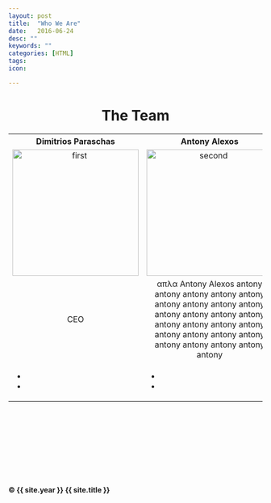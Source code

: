 ```yaml
---
layout: post
title:  "Who We Are"
date:   2016-06-24
desc: ""
keywords: ""
categories: [HTML]
tags:
icon:

---
```


<!--  Title of the post -->
<h1 style="text-align:center;">The Team</h1>


<table style = "text-align:center;">
  <tr>
    <th style = "text-align:center;font-size:16px;">Dimitrios Paraschas</th>
    <th style = "text-align:center;font-size:16px;">Antony Alexos</th>
    <th style = "text-align:center;font-size:16px;">Akis Gianoukos</th>
    <th style = "text-align:center;font-size:16px;">Christos Matzoros</th>
  </tr>
  <tr>
    <td style = "text-align:center;"><img src="https://avatars0.githubusercontent.com/u/1269230?v=3&s=460" alt="first" height="250" width="250" /></td>
    <td style = "text-align:center;"><img src="https://scontent.fath3-2.fna.fbcdn.net/v/t1.0-9/13325442_1103308936357432_5199023213483135256_n.jpg?oh=ea620d502d8853b445acb02bdbe11fb3&oe=5818931F" alt="second" height="250" width="250" /></td>
    <td style = "text-align:center;"><img src="https://upload.wikimedia.org/wikipedia/commons/thumb/a/a6/Anonymous_emblem.svg/2000px-Anonymous_emblem.svg.png" alt="third" height="250" width="250" /></td>
    <td style = "text-align:center;"><img src="https://media.licdn.com/mpr/mpr/shrinknp_400_400/AAEAAQAAAAAAAAfaAAAAJGI5YmMyMjc2LWI2MTAtNDVjOS04YzIzLWRjMzE5ZTY4NDI1Zg.jpg" alt="fourth" height="250" width="250" /></td>
  </tr>
  <tr>
    <td style = "text-align:center;">CEO</td>
    <td style = "text-align:center;">απλα Antony Alexos antony antony antony antony antony antony antony antony antony antony antony antony antony antony antony antony antony antony antony antony antony antony antony antony antony antony</td>
    <td style = "text-align:center;">ieeeeeeeeeeeeeeeeeeeeeeeee eeeeeeeeeeeeeeeeeeee eeeeeeeeeeeeeee seadasdfasdddssssssssssssssssssssss ssssssssssssssssssssssssssssss sssssssssssssssssssssssssssss</td>
    <td style = "text-align:center;">me</td>
  </tr>
  <tr>
    <td style = "text-align:center;">
        <ul class="list-inline social-icon">
            <li>
                <a href="" target="blank"><i class="fa fa-twitter"></i></a>
            </li>
            <li>
                <a href="https://gr.linkedin.com/in/paraschas"><i class="fa fa-linkedin"></i></a>
            </li>
        </ul>
    </td>
    <td style = "text-align:center;">
        <ul class="list-inline social-icon">
            <li>
                <a href="" target="blank"><i class="fa fa-twitter"></i></a>
            </li>
            <li>
                <a href="https://gr.linkedin.com/in/antony-alexos-861446122"><i class="fa fa-linkedin"></i></a>
            </li>
        </ul>
    </td>
    <td style = "text-align:center;">
        <ul class="list-inline social-icon">
            <li>
                <a href="" target="blank"><i class="fa fa-twitter"></i></a>
            </li>
            <li>
                <a href="https://gr.linkedin.com/in/akisgiannoukos"><i class="fa fa-linkedin"></i></a>
            </li>
        </ul>
    </td>
    <td style = "text-align:center;">
        <ul class="list-inline social-icon">
            <li>
                <a href="" target="blank"><i class="fa fa-twitter"></i></a>
            </li>
            <li>
                <a href="https://gr.linkedin.com/in/christos-matzoros"><i class="fa fa-linkedin"></i></a>
            </li>
        </ul>
    </td>
  </tr>
</table>

<br><br>
<br><br>
<br><br>
<br><br>


<div class="col-lg-8 col-lg-offset-2 text-center m-t-lg m-b-lg">
    <p><strong>&copy; {{ site.year }} {{ site.title }}</strong></p>
</div>
